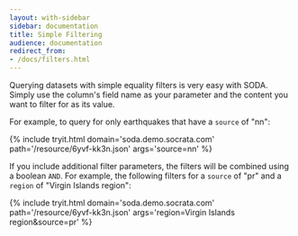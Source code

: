 ```yaml
---
layout: with-sidebar
sidebar: documentation 
title: Simple Filtering
audience: documentation
redirect_from:
- /docs/filters.html
---
```


Querying datasets with simple equality filters is very easy with SODA. Simply use the column's field name as your parameter and the content you want to filter for as its value.

For example, to query for only earthquakes that have a `source` of "nn":

{% include tryit.html domain='soda.demo.socrata.com' path='/resource/6yvf-kk3n.json' args='source=nn' %}

If you include additional filter parameters, the filters will be combined using a boolean `AND`. For example, the following filters for a `source` of "pr" and a `region` of "Virgin Islands region":

{% include tryit.html domain='soda.demo.socrata.com' path='/resource/6yvf-kk3n.json' args='region=Virgin Islands region&amp;source=pr' %}
